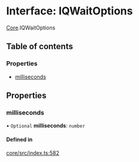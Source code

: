 # Interface: IQWaitOptions

[Core](../modules/Core.md).IQWaitOptions

## Table of contents

### Properties

- [milliseconds](Core.IQWaitOptions.md#milliseconds)

## Properties

### milliseconds

• `Optional` **milliseconds**: `number`

#### Defined in

[core/src/index.ts:582](https://github.com/iniquitybbs/iniquity/blob/d7c93a1/packages/core/src/index.ts#L582)
